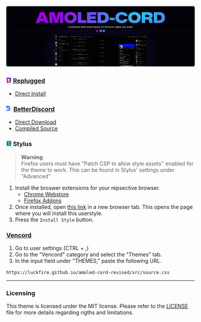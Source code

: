 ![:)](./assets/banner.png)
---
### ![replugged](./assets/icons/replugged.png) **[Replugged](https://replugged.dev)**
- [Direct Install]()

### ![betterdiscord](./assets/icons/betterdiscord.png) **[BetterDiscord](https://betterdiscord.app)**
- [Direct Download]()
- [Compiled Source]()

### ![stylus](./assets/icons/stylus.png) **Stylus**
> **Warning**  
> Firefox users must have "Patch CSP to allow style assets" enabled for the theme to work. This can be found in Stylus' settings under "Advanced"
1. Install the broswer extensions for your repsective browser.
    - [Chrome Webstore](https://chrome.google.com/webstore/detail/stylus/clngdbkpkpeebahjckkjfobafhncgmne)
    - [Firefox Addons](https://addons.mozilla.org/en-US/firefox/addon/styl-us)
2. Once installed, open [this link]() in a new browser tab. This opens the page where you will install this userstyle.
3. Press the `Install Style` button.

### **[Vencord](https://github.com/Vendicated/Vencord)**
1. Go to user settings (CTRL + ,)
2. Go to the "Vencord" category and select the "Themes" tab.
3. In the input field under "THEMES," paste the following URL.
```
https://luckfire.github.io/amoled-cord-revised/src/source.css
```
---
### Licensing
This theme is licensed under the MIT license. Please refer to the [LICENSE](./LICENSE) file for more details regarding rigths and limitations.
